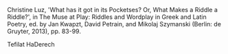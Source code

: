 Christine Luz, 'What has it got in its Pocketses? Or, What Makes a Riddle a Riddle?', in The Muse at Play: Riddles and Wordplay in Greek and Latin Poetry, ed. by Jan Kwapzt, David Petrain, and Mikolaj Szymanski (Berlin: de Gruyter, 2013), pp. 83-99.

Tefilat HaDerech